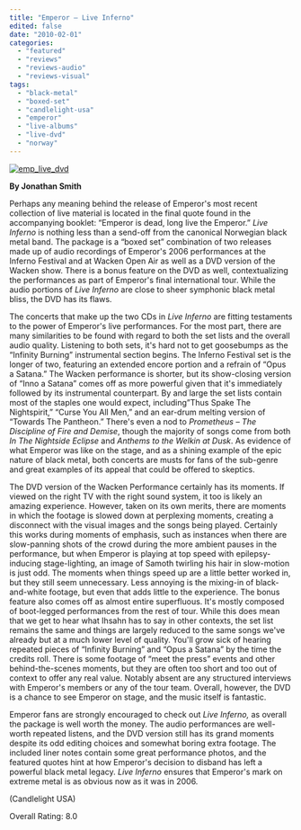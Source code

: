 ```yaml
---
title: "Emperor – Live Inferno"
edited: false
date: "2010-02-01"
categories:
  - "featured"
  - "reviews"
  - "reviews-audio"
  - "reviews-visual"
tags:
  - "black-metal"
  - "boxed-set"
  - "candlelight-usa"
  - "emperor"
  - "live-albums"
  - "live-dvd"
  - "norway"
---
```


[![emp_live_dvd](http://www.hellbound.ca/wp-content/uploads/2010/02/emp_live_dvd.jpg "emp_live_dvd")](http://www.hellbound.ca/wp-content/uploads/2010/02/emp_live_dvd.jpg)

**By Jonathan Smith**

Perhaps any meaning behind the release of Emperor's most recent collection of live material is located in the final quote found in the accompanying booklet: “Emperor is dead, long live the Emperor.” _Live Inferno_ is nothing less than a send-off from the canonical Norwegian black metal band. The package is a “boxed set” combination of two releases made up of audio recordings of Emperor's 2006 performances at the Inferno Festival and at Wacken Open Air as well as a DVD version of the Wacken show. There is a bonus feature on the DVD as well, contextualizing the performances as part of Emperor's final international tour. While the audio portions of _Live Inferno_ are close to sheer symphonic black metal bliss, the DVD has its flaws.

The concerts that make up the two CDs in _Live Inferno_ are fitting testaments to the power of Emperor's live performances. For the most part, there are many similarities to be found with regard to both the set lists and the overall audio quality. Listening to both sets, it's hard not to get goosebumps as the “Infinity Burning” instrumental section begins. The Inferno Festival set is the longer of two, featuring an extended encore portion and a refrain of “Opus a Satana.” The Wacken performance is shorter, but its show-closing version of “Inno a Satana” comes off as more powerful given that it's immediately followed by its instrumental counterpart. By and large the set lists contain most of the staples one would expect, including”Thus Spake The Nightspirit,” “Curse You All Men,” and an ear-drum melting version of “Towards The Pantheon.” There's even a nod to _Prometheus – The Discipline of Fire_ _and Demise_, though the majority of songs come from both _In The Nightside Eclipse_ and _Anthems to the Welkin at Dusk_. As evidence of what Emperor was like on the stage, and as a shining example of the epic nature of black metal, both concerts are musts for fans of the sub-genre and great examples of its appeal that could be offered to skeptics.

The DVD version of the Wacken Performance certainly has its moments. If viewed on the right TV with the right sound system, it too is likely an amazing experience. However, taken on its own merits, there are moments in which the footage is slowed down at perplexing moments, creating a disconnect with the visual images and the songs being played. Certainly this works during moments of emphasis, such as instances when there are slow-panning shots of the crowd during the more ambient pauses in the performance, but when Emperor is playing at top speed with epilepsy-inducing stage-lighting, an image of Samoth twirling his hair in slow-motion is just odd. The moments when things speed up are a little better worked in, but they still seem unnecessary. Less annoying is the mixing-in of black-and-white footage, but even that adds little to the experience. The bonus feature also comes off as almost entire superfluous. It's mostly composed of boot-legged performances from the rest of tour. While this does mean that we get to hear what Ihsahn has to say in other contexts, the set list remains the same and things are largely reduced to the same songs we've already but at a much lower level of quality. You'll grow sick of hearing repeated pieces of “Infinity Burning” and “Opus a Satana” by the time the credits roll. There is some footage of “meet the press” events and other behind-the-scenes moments, but they are often too short and too out of context to offer any real value. Notably absent are any structured interviews with Emperor's members or any of the tour team. Overall, however, the DVD is a chance to see Emperor on stage, and the music itself is fantastic.

Emperor fans are strongly encouraged to check out _Live Inferno,_ as overall the package is well worth the money. The audio performances are well-worth repeated listens, and the DVD version still has its grand moments despite its odd editing choices and somewhat boring extra footage. The included liner notes contain some great performance photos, and the featured quotes hint at how Emperor's decision to disband has left a powerful black metal legacy. _Live Inferno_ ensures that Emperor's mark on extreme metal is as obvious now as it was in 2006.

(Candlelight USA)

Overall Rating: 8.0
